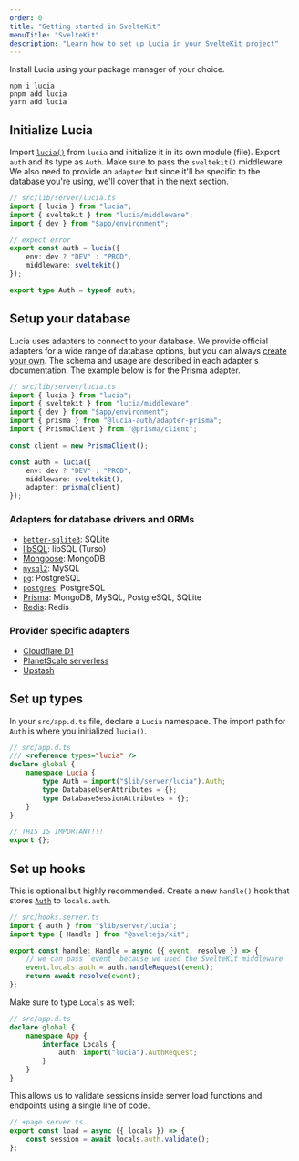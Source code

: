 ```yaml
---
order: 0
title: "Getting started in SvelteKit"
menuTitle: "SvelteKit"
description: "Learn how to set up Lucia in your SvelteKit project"
---
```


Install Lucia using your package manager of your choice.

```
npm i lucia
pnpm add lucia
yarn add lucia
```

## Initialize Lucia

Import [`lucia()`](/reference/lucia/main#lucia) from `lucia` and initialize it in its own module (file). Export `auth` and its type as `Auth`. Make sure to pass the `sveltekit()` middleware. We also need to provide an `adapter` but since it'll be specific to the database you're using, we'll cover that in the next section.

```ts
// src/lib/server/lucia.ts
import { lucia } from "lucia";
import { sveltekit } from "lucia/middleware";
import { dev } from "$app/environment";

// expect error
export const auth = lucia({
	env: dev ? "DEV" : "PROD",
	middleware: sveltekit()
});

export type Auth = typeof auth;
```

## Setup your database

Lucia uses adapters to connect to your database. We provide official adapters for a wide range of database options, but you can always [create your own](/extending-lucia/database-adapters-api). The schema and usage are described in each adapter's documentation. The example below is for the Prisma adapter.

```ts
// src/lib/server/lucia.ts
import { lucia } from "lucia";
import { sveltekit } from "lucia/middleware";
import { dev } from "$app/environment";
import { prisma } from "@lucia-auth/adapter-prisma";
import { PrismaClient } from "@prisma/client";

const client = new PrismaClient();

const auth = lucia({
	env: dev ? "DEV" : "PROD",
	middleware: sveltekit(),
	adapter: prisma(client)
});
```

### Adapters for database drivers and ORMs

- [`better-sqlite3`](/database-adapters/better-sqlite3): SQLite
- [libSQL](/database-adapters/libSQL): libSQL (Turso)
- [Mongoose](/database-adapters/mongoose): MongoDB
- [`mysql2`](/database-adapters/mysql2): MySQL
- [`pg`](/database-adapters/pg): PostgreSQL
- [`postgres`](/database-adapters/postgres): PostgreSQL
- [Prisma](/database-adapters/prisma): MongoDB, MySQL, PostgreSQL, SQLite
- [Redis](/database-adapters/redis): Redis

### Provider specific adapters

- [Cloudflare D1](/database-adapters/cloudflare-d1)
- [PlanetScale serverless](/database-adapters/planetscale-serverless)
- [Upstash](/database-adapters/upstash)

## Set up types

In your `src/app.d.ts` file, declare a `Lucia` namespace. The import path for `Auth` is where you initialized `lucia()`.

```ts
// src/app.d.ts
/// <reference types="lucia" />
declare global {
	namespace Lucia {
		type Auth = import("$lib/server/lucia").Auth;
		type DatabaseUserAttributes = {};
		type DatabaseSessionAttributes = {};
	}
}

// THIS IS IMPORTANT!!!
export {};
```

## Set up hooks

This is optional but highly recommended. Create a new `handle()` hook that stores [`Auth`](/reference/lucia/interfaces/authrequest) to `locals.auth`.

```ts
// src/hooks.server.ts
import { auth } from "$lib/server/lucia";
import type { Handle } from "@sveltejs/kit";

export const handle: Handle = async ({ event, resolve }) => {
	// we can pass `event` because we used the SvelteKit middleware
	event.locals.auth = auth.handleRequest(event);
	return await resolve(event);
};
```

Make sure to type `Locals` as well:

```ts
// src/app.d.ts
declare global {
	namespace App {
		interface Locals {
			auth: import("lucia").AuthRequest;
		}
	}
}
```

This allows us to validate sessions inside server load functions and endpoints using a single line of code.

```ts
// +page.server.ts
export const load = async ({ locals }) => {
	const session = await locals.auth.validate();
};
```
